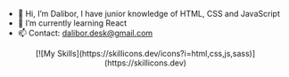 - 👋 Hi, I’m Dalibor, I have junior knowledge of HTML, CSS and JavaScript
- 🌱 I’m currently learning React
- 📫 Contact: dalibor.desk@gmail.com

<p align="center">[![My Skills](https://skillicons.dev/icons?i=html,css,js,sass)](https://skillicons.dev)</p>
<!---
DaliborBn/DaliborBn is a ✨ special ✨ repository because its `README.md` (this file) appears on your GitHub profile.
You can click the Preview link to take a look at your changes.
--->
